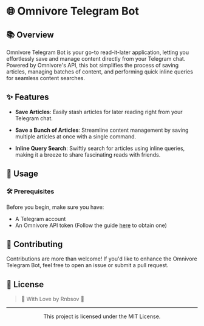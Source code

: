 # 🌐 Omnivore Telegram Bot

## 📚 Overview

Omnivore Telegram Bot is your go-to read-it-later application, letting you effortlessly save and manage content directly from your Telegram chat. Powered by Omnivore's API, this bot simplifies the process of saving articles, managing batches of content, and performing quick inline queries for seamless content searches.

## ✨ Features

- **Save Articles**: Easily stash articles for later reading right from your Telegram chat.

- **Save a Bunch of Articles**: Streamline content management by saving multiple articles at once with a single command.

- **Inline Query Search**: Swiftly search for articles using inline queries, making it a breeze to share fascinating reads with friends.

## 🚀 Usage

### 🛠 Prerequisites

Before you begin, make sure you have:

- A Telegram account
- An Omnivore API token (Follow the guide [here](https://docs.omnivore.app/integrations/api.html#getting-an-api-token) to obtain one)

## 🤝 Contributing

Contributions are more than welcome! If you'd like to enhance the Omnivore Telegram Bot, feel free to open an issue or submit a pull request.

## 📜 License

> 💜 With Love by Rnbsov 👾

---

<p align='center'>This project is licensed under the MIT License.</p>
